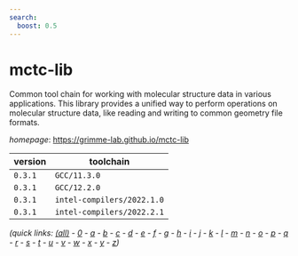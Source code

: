 ```yaml
---
search:
  boost: 0.5
---
```

# mctc-lib

Common tool chain for working with molecular structure data in various applications. This library provides a unified way to perform operations on molecular structure data, like reading and writing to common geometry file formats.

*homepage*: <https://grimme-lab.github.io/mctc-lib>

version | toolchain
--------|----------
``0.3.1`` | ``GCC/11.3.0``
``0.3.1`` | ``GCC/12.2.0``
``0.3.1`` | ``intel-compilers/2022.1.0``
``0.3.1`` | ``intel-compilers/2022.2.1``


*(quick links: [(all)](../index.md) - [0](../0/index.md) - [a](../a/index.md) - [b](../b/index.md) - [c](../c/index.md) - [d](../d/index.md) - [e](../e/index.md) - [f](../f/index.md) - [g](../g/index.md) - [h](../h/index.md) - [i](../i/index.md) - [j](../j/index.md) - [k](../k/index.md) - [l](../l/index.md) - [m](../m/index.md) - [n](../n/index.md) - [o](../o/index.md) - [p](../p/index.md) - [q](../q/index.md) - [r](../r/index.md) - [s](../s/index.md) - [t](../t/index.md) - [u](../u/index.md) - [v](../v/index.md) - [w](../w/index.md) - [x](../x/index.md) - [y](../y/index.md) - [z](../z/index.md))*

